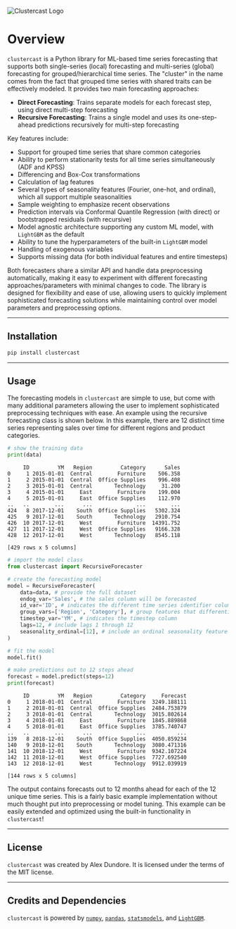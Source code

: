 ![Clustercast Logo](img/clustercast_logo_labeled.png)

# Overview

`clustercast` is a Python library for ML-based time series forecasting that supports both single-series (local) forecasting and multi-series (global) forecasting for grouped/hierarchical time series. The "cluster" in the name comes from the fact that grouped time series with shared traits can be effectively modeled. It provides two main forecasting approaches:

- **Direct Forecasting**: Trains separate models for each forecast step, using direct multi-step forecasting
- **Recursive Forecasting**: Trains a single model and uses its one-step-ahead predictions recursively for multi-step forecasting

Key features include:

- Support for grouped time series that share common categories
- Ability to perform stationarity tests for all time series simultaneously (ADF and KPSS)
- Differencing and Box-Cox transformations
- Calculation of lag features
- Several types of seasonality features (Fourier, one-hot, and ordinal), which all support multiple seasonalities
- Sample weighting to emphasize recent observations
- Prediction intervals via Conformal Quantile Regression (with direct) or bootstrapped residuals (with recursive)
- Model agnostic architecture supporting any custom ML model, with `LightGBM` as the default
- Ability to tune the hyperparameters of the built-in `LightGBM` model
- Handling of exogenous variables
- Supports missing data (for both individual features and entire timesteps)

Both forecasters share a similar API and handle data preprocessing automatically, making it easy to experiment with different forecasting approaches/parameters with minimal changes to code. The library is designed for flexibility and ease of use, allowing users to quickly implement sophisticated forecasting solutions while maintaining control over model parameters and preprocessing options.

---

## Installation

```bash
pip install clustercast
```

---

## Usage

The forecasting models in `clustercast` are simple to use, but come with many additional parameters allowing the user to implement sophisticated preprocessing techniques with ease. 
An example using the recursive forecasting class is shown below.
In this example, there are 12 distinct time series representing sales over time for different regions and product categories.

```python
# show the training data
print(data)
```

```profile
     ID         YM   Region         Category      Sales
0     1 2015-01-01  Central        Furniture    506.358
1     2 2015-01-01  Central  Office Supplies    996.408
2     3 2015-01-01  Central       Technology     31.200
3     4 2015-01-01     East        Furniture    199.004
4     5 2015-01-01     East  Office Supplies    112.970
..   ..        ...      ...              ...        ...
424   8 2017-12-01    South  Office Supplies   5302.324
425   9 2017-12-01    South       Technology   2910.754
426  10 2017-12-01     West        Furniture  14391.752
427  11 2017-12-01     West  Office Supplies   9166.328
428  12 2017-12-01     West       Technology   8545.118

[429 rows x 5 columns]
```

```python
# import the model class
from clustercast import RecursiveForecaster

# create the forecasting model
model = RecursiveForecaster(
    data=data, # provide the full dataset
    endog_var='Sales', # the sales column will be forecasted
    id_var='ID', # indicates the different time series identifier column
    group_vars=['Region', 'Category'], # group features that differentiate the time series
    timestep_var='YM', # indicates the timestep column
    lags=12, # include lags 1 through 12
    seasonality_ordinal=[12], # include an ordinal seasonality feature
)

# fit the model
model.fit()

# make predictions out to 12 steps ahead
forecast = model.predict(steps=12)
print(forecast)
```

```profile
     ID         YM   Region         Category     Forecast
0     1 2018-01-01  Central        Furniture  3249.188111 
1     2 2018-01-01  Central  Office Supplies  2484.753879
2     3 2018-01-01  Central       Technology  3015.802614
3     4 2018-01-01     East        Furniture  1845.889868 
4     5 2018-01-01     East  Office Supplies  3785.740747
..   ..        ...      ...              ...          ...
139   8 2018-12-01    South  Office Supplies  4050.859234
140   9 2018-12-01    South       Technology  3080.471316
141  10 2018-12-01     West        Furniture  9342.107224
142  11 2018-12-01     West  Office Supplies  7727.692540
143  12 2018-12-01     West       Technology  9912.039919

[144 rows x 5 columns]
```
The output contains forecasts out to 12 months ahead for each of the 12 unique time series.
This is a fairly basic example implementation without much thought put into preprocessing or model tuning. 
This example can be easily extended and optimized using the built-in functionality in `clustercast`!

---

## License

`clustercast` was created by Alex Dundore. It is licensed under the terms of the MIT license.

---

## Credits and Dependencies

`clustercast` is powered by [`numpy`](https://numpy.org/), [`pandas`](https://pandas.pydata.org/), [`statsmodels`](https://www.statsmodels.org/stable/index.html#), and [`LightGBM`](https://lightgbm.readthedocs.io/en/latest/index.html).
